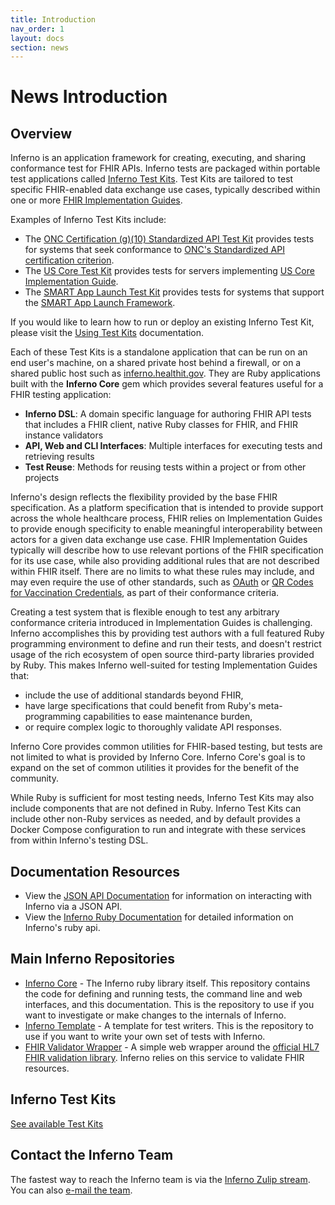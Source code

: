 ```yaml
---
title: Introduction
nav_order: 1
layout: docs
section: news
---
```

# News Introduction

## Overview
Inferno is an application framework for creating, executing, and sharing
conformance test for FHIR APIs. Inferno tests are packaged within portable test
applications called <a href="concepts.html#inferno-test-kit">Inferno Test Kits</a>.
Test Kits are tailored to test specific FHIR-enabled data exchange use cases,
typically described within one or more [FHIR Implementation
Guides](http://fhir.org/guides/registry/).

Examples of Inferno Test Kits include:
* The [ONC Certification (g)(10) Standardized API Test Kit](https://github.com/onc-healthit/onc-certification-g10-test-kit)
  provides tests for systems that seek conformance to
  [ONC's Standardized API certification criterion](https://www.healthit.gov/test-method/standardized-api-patient-and-population-services).
* The [US Core Test Kit](https://github.com/inferno-framework/us-core-test-kit)
  provides tests for servers implementing [US Core Implementation
  Guide](http://hl7.org/fhir/us/core/).
* The [SMART App Launch Test Kit](https://github.com/inferno-framework/smart-app-launch-test-kit)
  provides tests for systems that support the
  [SMART App Launch Framework](http://hl7.org/fhir/smart-app-launch/index.html).

If you would like to learn how to run or deploy an existing Inferno Test Kit, please visit
the <a href="getting-started-users.html">Using Test Kits</a> documentation.

Each of these Test Kits is a standalone application that can be run on an end
user's machine, on a shared private host behind a firewall, or on a shared
public host such as [inferno.healthit.gov](https://inferno.healthit.gov/suites).
They are Ruby applications built with the **Inferno Core** gem which provides
several features useful for a FHIR testing application:

* **Inferno DSL**: A domain specific language for authoring FHIR API tests that
  includes a FHIR client, native Ruby classes for FHIR, and FHIR instance validators
* **API, Web and CLI Interfaces**: Multiple interfaces for executing tests and
  retrieving results
* **Test Reuse**: Methods for reusing tests within a project or from other projects

Inferno's design reflects the flexibility provided by the base FHIR
specification.  As a platform specification that is intended to provide support
across the whole healthcare process, FHIR relies on Implementation Guides to
provide enough specificity to enable meaningful interoperability between actors
for a given data exchange use case.  FHIR Implementation Guides typically will
describe how to use relevant portions of the FHIR specification for
its use case, while also providing additional rules that are not described
within FHIR itself.  There are no limits to what these rules may include, and
may even require the use of other standards, such as
[OAuth](https://www.hl7.org/fhir/smart-app-launch/) or [QR Codes for Vaccination
Credentials](https://build.fhir.org/ig/HL7/fhir-shc-vaccination-ig/), as part of
their conformance criteria.

Creating a test system that is flexible enough to test any arbitrary
conformance criteria introduced in Implementation Guides is challenging.
Inferno accomplishes this by providing test authors with a full featured
Ruby programming environment to define and run their tests, and doesn't restrict
usage of the rich ecosystem of open source third-party libraries provided by Ruby.
This makes Inferno well-suited for testing Implementation Guides 
that:

* include the use of additional standards beyond FHIR,
* have large specifications that could benefit from Ruby's meta-programming
  capabilities to ease maintenance burden,
* or require complex logic to thoroughly validate API responses.

Inferno Core provides common utilities for FHIR-based testing, but tests are not
limited to what is provided by Inferno Core.  Inferno Core's goal is to expand on
the set of common utilities it provides for the benefit of the community.

While Ruby is sufficient for most testing needs, Inferno Test Kits may also
include components that are not defined in Ruby.  Inferno Test Kits can include
other non-Ruby services as needed, and by default provides a Docker Compose
configuration to run and integrate with these services from within Inferno's
testing DSL.
        
## Documentation Resources
- View the [JSON API Documentation](/inferno-core/api-docs) for information on
  interacting with Inferno via a JSON API.
- View the [Inferno Ruby Documentation](/inferno-core/docs) for detailed
  information on Inferno's ruby api.

## Main Inferno Repositories
- [Inferno Core](https://github.com/inferno-framework/inferno-core) - The
  Inferno ruby library itself. This repository contains the code for defining
  and running tests, the command line and web interfaces, and this
  documentation. This is the repository to use if you want to investigate or
  make changes to the internals of Inferno.
- [Inferno Template](https://github.com/inferno-framework/inferno-template) - A
  template for test writers. This is the repository to use if you want to write
  your own set of tests with Inferno.
- [FHIR Validator
  Wrapper](https://github.com/inferno-framework/fhir-validator-wrapper) - A
  simple web wrapper around the [official HL7 FHIR validation
  library](https://github.com/hapifhir/org.hl7.fhir.core/tree/master/org.hl7.fhir.validation).
  Inferno relies on this service to validate FHIR resources.

## Inferno Test Kits
[See available Test Kits](/inferno-core/available-test-kits)

## Contact the Inferno Team
The fastest way to reach the Inferno team is via the [Inferno Zulip
stream](https://chat.fhir.org/#narrow/stream/179308-inferno). You can also
[e-mail the team](mailto:inferno@groups.mitre.org).
